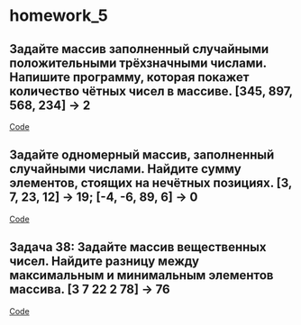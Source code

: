 # homework_5

## Задайте массив заполненный случайными положительными трёхзначными числами. Напишите программу, которая покажет количество чётных чисел в массиве.   [345, 897, 568, 234] -> 2

[Code](https://github.com/SergVlasov/homework_5/blob/main/task001/Program.cs)

## Задайте одномерный массив, заполненный случайными числами. Найдите сумму элементов, стоящих на нечётных позициях. [3, 7, 23, 12] -> 19; [-4, -6, 89, 6] -> 0

[Code](https://github.com/SergVlasov/homework_5/blob/main/task002/Program.cs)

## Задача 38: Задайте массив вещественных чисел. Найдите разницу между максимальным и минимальным элементов массива. [3 7 22 2 78] -> 76

[Code](https://github.com/SergVlasov/homework_5/blob/main/task003/Program.cs)
